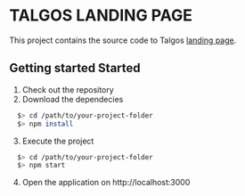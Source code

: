 # TALGOS LANDING PAGE 

This project contains the source code to Talgos [landing page](https://talgosbeta.firebaseapp.com/).

## Getting started Started

1. Check out the repository
2. Download the dependecies

```bash
  $> cd /path/to/your-project-folder
  $> npm install
```

3. Execute the project

```bash
  $> cd /path/to/your-project-folder
  $> npm start
```

4. Open the application on http://localhost:3000
